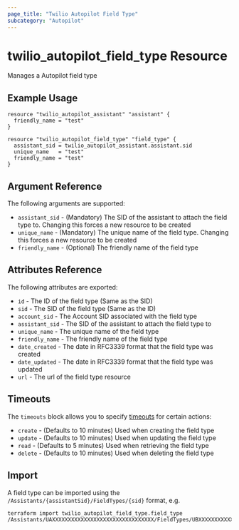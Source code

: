 ```yaml
---
page_title: "Twilio Autopilot Field Type"
subcategory: "Autopilot"
---
```


# twilio_autopilot_field_type Resource

Manages a Autopilot field type

## Example Usage

```hcl
resource "twilio_autopilot_assistant" "assistant" {
  friendly_name = "test"
}

resource "twilio_autopilot_field_type" "field_type" {
  assistant_sid = twilio_autopilot_assistant.assistant.sid
  unique_name   = "test"
  friendly_name = "test"
}
```

## Argument Reference

The following arguments are supported:

- `assistant_sid` - (Mandatory) The SID of the assistant to attach the field type to. Changing this forces a new resource to be created
- `unique_name` - (Mandatory) The unique name of the field type. Changing this forces a new resource to be created
- `friendly_name` - (Optional) The friendly name of the field type

## Attributes Reference

The following attributes are exported:

- `id` - The ID of the field type (Same as the SID)
- `sid` - The SID of the field type (Same as the ID)
- `account_sid` - The Account SID associated with the field type
- `assistant_sid` - The SID of the assistant to attach the field type to
- `unique_name` - The unique name of the field type
- `friendly_name` - The friendly name of the field type
- `date_created` - The date in RFC3339 format that the field type was created
- `date_updated` - The date in RFC3339 format that the field type was updated
- `url` - The url of the field type resource

## Timeouts

The `timeouts` block allows you to specify [timeouts](https://www.terraform.io/docs/configuration/resources.html#timeouts) for certain actions:

- `create` - (Defaults to 10 minutes) Used when creating the field type
- `update` - (Defaults to 10 minutes) Used when updating the field type
- `read` - (Defaults to 5 minutes) Used when retrieving the field type
- `delete` - (Defaults to 10 minutes) Used when deleting the field type

## Import

A field type can be imported using the `/Assistants/{assistantSid}/FieldTypes/{sid}` format, e.g.

```shell
terraform import twilio_autopilot_field_type.field_type /Assistants/UAXXXXXXXXXXXXXXXXXXXXXXXXXXXXXXXX/FieldTypes/UBXXXXXXXXXXXXXXXXXXXXXXXXXXXXXXXX
```
